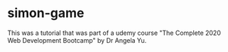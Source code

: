 # simon-game
This was a tutorial that was part of a udemy course "The Complete 2020 Web Development Bootcamp" by Dr Angela Yu.  
